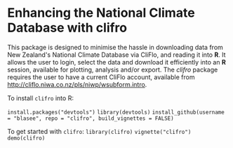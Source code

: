 # Enhancing the National Climate Database with clifro

This package is designed to minimise the hassle in downloading data
from New Zealand's National Climate Database via CliFlo, and reading it into
**R**. It allows the user to login, select the data and download it efficiently
into an **R** session, available for plotting, analysis and/or export.
The *clifro* package requires the user to have a current CliFlo account, 
available from http://cliflo.niwa.co.nz/pls/niwp/wsubform.intro.

To install `clifro` into R: 

`install.packages("devtools")`
`library(devtools)`
`install_github(username = "blasee", repo = "clifro", build_vignettes = FALSE)`

To get started with `clifro`:
`library(clifro)`
`vignette("clifro")`
`demo(clifro)`